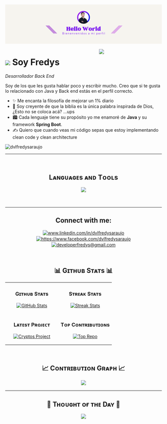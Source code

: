 <!--Banner-->
![dvlfredysaraujo Banner Image](https://github.com/dvlfredysaraujo/dvlfredysaraujo/blob/main/Banner%20GitHub%20Fredys%20Araujo.png)

<!--Night Owl image-->
<div>
  <img align="right" width="40%" src="https://owlbertsio-resized.s3.amazonaws.com/Popper.psd.full.png">
</div>

<!--Header Name-->
# <img src="https://emojis.slackmojis.com/emojis/images/1531849430/4246/blob-sunglasses.gif?1531849430" width="30"/> Soy Fredys 
*Desarrollador Back End*
<br /> 

<!--Start Intro-->               
<p align="left">Soy de los que les gusta hablar poco y escribir mucho. Creo que si te gusta lo relacionado con Java y Back end estás en el perfil correcto. </p>

- ✨ Me encanta la filosofía de mejorar un 1% diario
- 🌱 Soy creyente de que la biblia es la única palabra inspirada de Dios, ¿Esto no se coloca acá? …ups
- 🏙 Cada lenguaje tiene su propósito yo me enamoré de **Java** y su framework **Spring Boot**.
- ✍ Quiero que cuando veas mi código sepas que estoy implementando clean code y clean architecture
<!--End Intro-->

<!--Profile Count Badge-->
<p align="left">
  <img src="https://komarev.com/ghpvc/?username=dvlfredysaraujo&label=Profile%20views&color=770677&style=for-the-badge&logo=star" alt="dvlfredysaraujo" style="padding-right:20px;" />
</p>

---
<br />

<!--Languages and Tools Section-->       
<h2 align="center">Lᴀɴɢᴜᴀɢᴇs ᴀɴᴅ Tᴏᴏʟs</h2> 
<p align="center">
<img width="500px"  src="https://skillicons.dev/icons?i=py,java,spring,html,css,git,docker,kubernetes,mysql,postman,idea,eclipse,git,github,cs,dotnet,&perline=10"  />
</p>
<br />


<!--Contact Section--> 
<hr>      
<h2 align="center">Connect with me:</h2>
<p align="center">
  <a href="https://www.linkedin.com/in/dvlfredysaraujo/" target="blank"><img align="center" src="https://skillicons.dev/icons?i=linkedin" alt="www.linkedin.com/in/dvlfredysaraujo" height="50" width="50" /></a>
  <a href="https://www.facebook.com/dvlfredysaraujo" target="blank"><img align="center" src="https://cdn.iconscout.com/icon/free/png-512/free-facebook-2038470-1718513.png?f=webp&w=256" alt="https://www.facebook.com/dvlfredysaraujo" height="50" width="50"/></a>
  <a href="mailto:developerfredys@gmail.com" target="blank"><img align="center" src="https://skillicons.dev/icons?i=gmail" alt="developerfredys@gmail.com" height="50" width="50" /></a>
</p>

<br />

<!--Github stats Table--> 
<h2 align="center">📊 Gɪᴛʜᴜʙ Sᴛᴀᴛs 📊</h2>

<table width="100%">
  <tr>
    <td width="50%">
      <h3 align="center"><strong>Gɪᴛʜᴜʙ Sᴛᴀᴛs</strong></h3>
      <p align="center">
        <a href="https://github.com/Kiran1689">
          <img align="center" src="https://github-readme-stats.vercel.app/api?username=Kiran1689&count_private=true&show_icons=true&theme=nightowl" alt="GitHub Stats" />
        </a>
      </p>
    </td>
    <td width="50%">
      <h3 align="center"><strong>Sᴛʀᴇᴀᴋ Sᴛᴀᴛs</strong></h3>
      <p align="center">
        <a href="https://github.com/Kiran1689">
          <img align="center" src="https://streak-stats.demolab.com?user=Kiran1689&theme=nightowl" alt="Streak Stats" />
        </a>
      </p>
    </td>
  </tr>
  <tr>
    <td width="50%">
      <h3 align="center"><strong>Lᴀᴛᴇsᴛ Pʀᴏᴊᴇᴄᴛ</strong></h3>
      <p align="center">
        <a href="https://github.com/Kiran1689/cryptos">
          <img align="center" width="470" src="https://github-readme-stats.vercel.app/api/pin/?username=Kiran1689&repo=cryptos&theme=nightowl&show_owner=true" alt="Cryptos Project" />
        </a>
      </p>
    </td>
    <td width="50%">
      <h3 align="center"><strong>Tᴏᴘ Cᴏɴᴛʀɪʙᴜᴛɪᴏɴs</strong></h3>
      <p align="center">
        <a href="https://github.com/Kiran1689">
          <img align="center" src="https://github-contributor-stats.vercel.app/api?username=Kiran1689&limit=3&theme=nightowl&show_owner=true&combine_all_yearly_contributions=true" alt="Top Repo" />
        </a>
      </p>
    </td>
  </tr>
</table>
<br />

<!--Contribution Graph-->
<h2 align="center">📈 Cᴏɴᴛʀɪʙᴜᴛɪᴏɴ Gʀᴀᴘʜ 📈</h2>
<div align="center">
    <img src="https://github-readme-activity-graph.vercel.app/graph?username=Kiran1689&bg_color=011627&color=79d3c3&line=c792ea&point=ffeb95&area=true&hide_border=false" border-radius="15">
</div>

---

<!--Dynamic Quote card updated everyday at 12 PM--> 
<h2 align="center">🌟 Tʜᴏᴜɢʜᴛ ᴏғ ᴛʜᴇ Dᴀʏ 🌟</h2>

<!--STARTS_HERE_QUOTE_CARD-->
<p align="center">
    <img src="https://readme-daily-quotes.vercel.app/api?author=Yanni&quote=Music%20is%20like%20creating%20an%20emotional%20painting.%20The%20sounds%20are%20the%20colors.&theme=dark&bg_color=011627&author_color=ffeb95">
</p>
<!--ENDS_HERE_QUOTE_CARD-->

</div>
